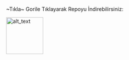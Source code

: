 
~Tıkla~ Gorile Tıklayarak Repoyu İndirebilirsiniz:

[<img alt="alt_text" width="100px" src="https://raw.githubusercontent.com/kerimmkirac/cs-kerim/refs/heads/master/logo.png"/>](https://kerimmkirac.github.io/http-protocol-redirector/?r=cloudstreamrepo://raw.githubusercontent.com/kerimmkirac/cs-kerim/refs/heads/master/repo.json)
